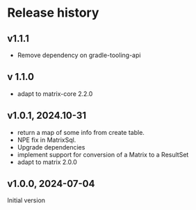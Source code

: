 # Release history

## v1.1.1
- Remove dependency on gradle-tooling-api

## v 1.1.0
- adapt to matrix-core 2.2.0

## v1.0.1, 2024.10-31
- return a map of some info from create table. 
- NPE fix in MatrixSql. 
- Upgrade dependencies
- implement support for conversion of a Matrix to a ResultSet
- adapt to matrix 2.0.0

## v1.0.0, 2024-07-04
Initial version